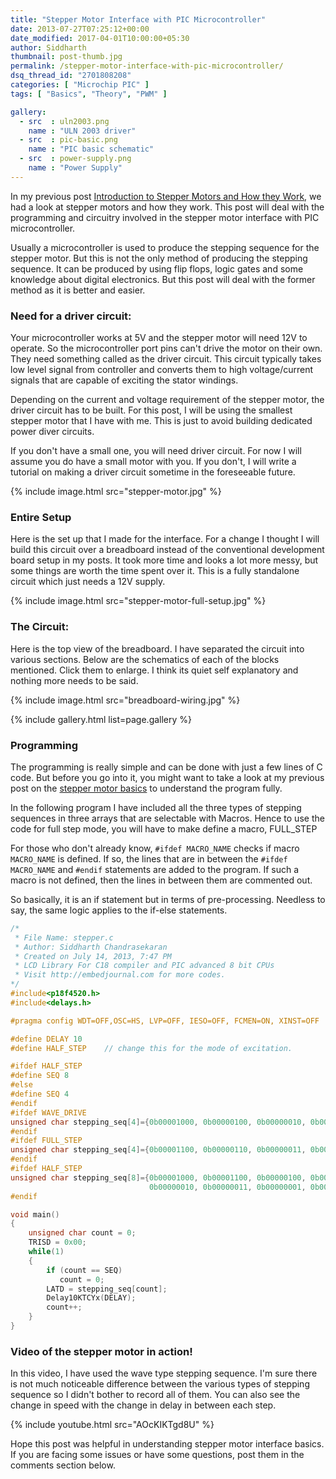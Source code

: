 ```yaml
---
title: "Stepper Motor Interface with PIC Microcontroller"
date: 2013-07-27T07:25:12+00:00
date_modified: 2017-04-01T10:00:00+05:30
author: Siddharth
thumbnail: post-thumb.jpg
permalink: /stepper-motor-interface-with-pic-microcontroller/
dsq_thread_id: "2701808208"
categories: [ "Microchip PIC" ]
tags: [ "Basics", "Theory", "PWM" ]

gallery:
  - src  : uln2003.png
    name : "ULN 2003 driver"
  - src  : pic-basic.png
    name : "PIC basic schematic"
  - src  : power-supply.png
    name : "Power Supply"
---
```


In my previous post [Introduction to Stepper Motors and How they Work](/stepper-motors-introduction-and-working-principle/), we had a look at stepper motors and how they work. This post will deal with the programming and circuitry involved in the stepper motor interface with PIC microcontroller.

Usually a microcontroller is used to produce the stepping sequence for the stepper motor. But this is not the only method of producing the stepping sequence. It can be produced by using flip flops, logic gates and some knowledge about digital electronics. But this post will deal with the former method as it is better and easier.

### Need for a driver circuit:

Your microcontroller works at 5V and the stepper motor will need 12V to operate. So the microcontroller port pins can't drive the motor on their own. They need something called as the driver circuit. This circuit typically takes low level signal from controller and converts them to high voltage/current signals that are capable of exciting the stator windings.

Depending on the current and voltage requirement of the stepper motor, the driver circuit has to be built. For this post, I will be using the smallest stepper motor that I have with me. This is just to avoid building dedicated power diver circuits.

If you don't have a small one, you will need driver circuit. For now I will assume you do have a small motor with you. If you don't, I will write a tutorial on making a driver circuit sometime in the foreseeable future.

{% include image.html src="stepper-motor.jpg" %}

### Entire Setup

Here is the set up that I made for the interface. For a change I thought I will build this circuit over a breadboard instead of the conventional development board setup in my posts. It took more time and looks a lot more messy, but some things are worth the time spent over it. This is a fully standalone circuit which just needs a 12V supply.

{% include image.html src="stepper-motor-full-setup.jpg" %}

### The Circuit:

Here is the top view of the breadboard. I have separated the circuit into various sections. Below are the schematics of each of the blocks mentioned. Click them to enlarge. I think its quiet self explanatory and nothing more needs to be said.

{% include image.html src="breadboard-wiring.jpg" %}

{% include gallery.html list=page.gallery %}

### Programming

The programming is really simple and can be done with just a few lines of C code. But before you go into it, you might want to take a look at my previous post on the [stepper motor basics](/stepper-motor-and-how-they-work/) to understand the program fully.

In the following program I have included all the three types of stepping sequences in three arrays that are selectable with Macros. Hence to use the code for full step mode, you will have to make define a macro, FULL_STEP

For those who don't already know, `#ifdef MACRO_NAME` checks if macro `MACRO_NAME` is defined. If so, the lines that are in between the `#ifdef MACRO_NAME` and `#endif` statements are added to the program. If such a macro is not defined, then the lines in between them are commented out.

So basically, it is an if statement but in terms of pre-processing. Needless to say, the same logic applies to the if-else statements.

``` c
/*
 * File Name: stepper.c
 * Author: Siddharth Chandrasekaran
 * Created on July 14, 2013, 7:47 PM
 * LCD Library For C18 compiler and PIC advanced 8 bit CPUs
 * Visit http://embedjournal.com for more codes.
*/
#include<p18f4520.h>
#include<delays.h>

#pragma config WDT=OFF,OSC=HS, LVP=OFF, IESO=OFF, FCMEN=ON, XINST=OFF

#define DELAY 10
#define HALF_STEP    // change this for the mode of excitation.

#ifdef HALF_STEP
#define SEQ 8
#else
#define SEQ 4
#endif
#ifdef WAVE_DRIVE
unsigned char stepping_seq[4]={0b00001000, 0b00000100, 0b00000010, 0b00000001};
#endif
#ifdef FULL_STEP
unsigned char stepping_seq[4]={0b00001100, 0b00000110, 0b00000011, 0b00001001};
#endif
#ifdef HALF_STEP
unsigned char stepping_seq[8]={0b00001000, 0b00001100, 0b00000100, 0b00000110,
                               0b00000010, 0b00000011, 0b00000001, 0b00001001};
#endif

void main()
{
    unsigned char count = 0;
    TRISD = 0x00;
    while(1)
    {
        if (count == SEQ)
           count = 0;
        LATD = stepping_seq[count];
        Delay10KTCYx(DELAY);
        count++;
    }
}
```

### Video of the stepper motor in action!

In this video, I have used the wave type stepping sequence. I'm sure there is not much noticeable difference between the various types of stepping sequence so I didn't bother to record all of them. You can also see the change in speed with the change in delay in between each step.

{% include youtube.html src="AOcKIKTgd8U" %}

Hope this post was helpful in understanding stepper motor interface basics. If you are facing some issues or have some questions, post them in the comments section below.
